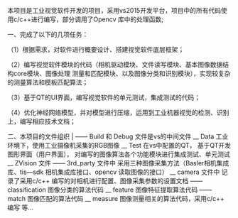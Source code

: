 本项目是工业视觉软件开发的项目，采用vs2015开发平台，项目中的所有代码使用c/c++进行编写，部分调用了Opencv 库中的处理函数;

一、完成了以下的几项任务：

（1）根据需求，对软件进行概要设计、搭建视觉软件底层框架；

（2）编写视觉软件模块的代码（相机驱动模块、文件读写模块、基本图像数据结构core模块、图像处理 测量和匹配模块、以及图像分类和识别模块），实现较复杂的测量算法和模板匹配算法；

（3）基于QT的UI界面，编写视觉软件的单元测试，集成测试的代码；

（4）优化神经网络模型，并对模型进行压缩，运用到工业机器视觉的检测、识别上，编写相应技术文档；

二、本项目的文件组织
| —— Build 和 Debug 文件是vs的中间文件
  __ Data 工业环境下，使用工业摄像机采集的RGB图像
  __ Test 在vs中配置的QT， 基于QT开发图形界面（用户界面）， 对编写的图像算法各个功能模块进行集成测试、单元测试
  __ ZVision 文件
      —— 3rd_party 文件中 采用三种图像采集方法（Basler相机集成库、tis—sdk 相机集成库接口、opencv 读取图像的接口）
      __ camera 文件中 记录了采用c/c++ 编写的对相机进行配置、图像采集参数的设置文档
      —— classification 图像分类的算法代码
      __ feature 图像特征提取算法代码
      —— match 图像匹配的算法代码
      __ measure 图像测量相关的算法代码，采用c/c++ 编写
      等...
